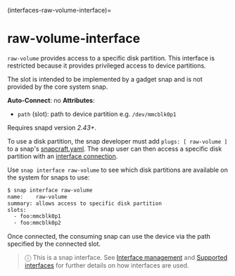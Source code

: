 (interfaces-raw-volume-interface)=
# raw-volume-interface

`raw-volume` provides access to a specific disk partition. This interface is restricted because it provides privileged access to device partitions.

The slot is intended to be implemented by a gadget snap and is not provided by the core system snap.

**Auto-Connect**: no
**Attributes**:
 * `path` (slot): path to device partition e.g. `/dev/mmcblk0p1`

Requires snapd version *2.43+*.

To use a disk partition, the snap developer must add `plugs: [ raw-volume ]` to a snap's [snapcraft.yaml](/). The snap user can then access a specific disk partition with an [interface connection](/t/interface-management/6154#heading--manual-connections).

Use  `snap interface raw-volume` to see which disk partitions are available on the system for snaps to use:

```bash
$ snap interface raw-volume
name:    raw-volume
summary: allows access to specific disk partition
slots:
  - foo:mmcblk0p1
  - foo:mmcblk0p2
```

Once connected, the consuming snap can use the device via the path specified by the connected slot.

> ⓘ  This is a snap interface. See [Interface management](/) and [Supported interfaces](/interfaces/index) for further details on how interfaces are used.

